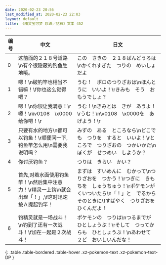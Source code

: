 ```yaml
---
date: 2020-02-23 20:56
last_modified_at: 2020-02-23 22:03
layout: default
title: 《精灵宝可梦 珍珠／钻石》文本 452
---
```

| 编号 | 中文 | 日文 |
| ---- | ---- | ---- |
| 0 | 这前面的２１８号道路\n有个很隐蔽的钓鱼胜地哦。 | この　さきの　２１８ばんどうろは\nかくれすぎた　つりの　めいしょ　だよ |
| 1 | 嗯！\n破钓竿也相当不错嘛！\f你也这么觉得吧？ | うむ！　ボロのつりざおは\nほんとうに　いいよ！\rきみも　そう　おもうでしょ？ |
| 2 | 嗯！\n你很让我满意！\r嗯！\n\v0108　\x0000给你吧！\r | うむ！\nきみとは　きが　あうよ！\rうむ！\n\v0108　\x0000を　あげよう！\r |
| 3 | 只要有水的地方\n都可以钓鱼！\r顺便问一下,钓鱼竿怎么用\n需要我说明吗？ | みずの　ある　ところなら\nどこでも　つりを　すると　いいよ！\rところで　つりざおの　つかいかた\nぼくが　せつめい　しようか？ |
| 4 | 你讨厌钓鱼？ | つりは　きらい　かい？ |
| 5 | 首先,对着水面使用钓鱼竿！\n然后集中注意力！\r精灵一上钩\n就会出现「！」,\f这时迅速按Ａ提起钓竿！ | まずは　すいめんに　むかって\nつりざおを　つかう！\rつぎに　きもちを　しゅうちゅう！\rポケモンが　くいついたら\n「！」と　でるから　そのときに\fすばやく　つりざおを　ひくんだよ！ |
| 6 | 钓精灵就是一场战斗！\n钓到了还有一次战斗！\f加在一起是２次战斗！ | ポケモンの　つりは\nつるまでが　ひとしょうぶ！\rそして　つってからも　ひとしょうぶ！\nあわせて　２ど　おいしいんだな！ |
{: .table .table-bordered .table-hover .xz-pokemon-text .xz-pokemon-text-DP }
